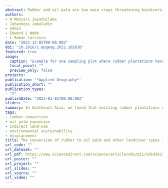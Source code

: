 ```yaml
---
abstract: Rubber and oil palm are two main crops threatening biodiversity and natural habitats in Southeast Asia. The expansion of these crops has been transforming landscapes in the region replacing vast areas of forests and other croplands. Here, we utilize existing crop expansion time series data and tree plantation maps combined with image interpretation methods to identify rubber-associated land cover dynamics including the extent of rubber conversion to oil palm. While existing rubber plantations in 2014 had been converted from multiple land cover types including forests, we documented more rubber conversion to oil palm and other land cover types between 2014 and 2020. The percentage conversion of existing rubber plantations to oil palm was 1.9% and 2.6% for Indonesia and Malaysia, respectively. The estimated overall rate of this conversion was 10 500 ha/year. This slow readjustment of rubber and oil palm, following their competitive advantages, may reshape agricultural threats to tropical and sub-tropical environments through indirect land-use change. Continuation of this trend could lead to displacement of rubber to countries like Cambodia, Laos, and Myanmar threatening remaining natural habitats. Sustainability measures should therefore simultaneously focus on both oil palm and rubber considering their coupled transboundary displacement trends.
authors:
- H Manjari Jayathilake
- Johanness Jamaludin
- admin
- Edward L Webb
- L Roman Carrasco
date: "2022-12-05T00:00:00Z"
doi: "10.1016/j.apgeog.2022.102838"
featured: true
image:
  caption: "Example for one sampling plot where rubber plantations have been cleared for oil palm in Indonesia. (a) satellite images of the plot in 2005, (b) 2014, (c) 2018 and (d) the surrounding area in 2018."
  focal_point: ""
  preview_only: false
projects:
publication: '*Applied Geography*'
publication_short: ""
publication_types:
- "2"
publishDate: "2023-01-01T00:00:00Z"
slides: ""
summary: In Southeast Asia, we found that existing rubber plantations were being converted to oil palm, with 1.9% and 2.6% for Indonesia and Malaysia, respectively—this conversion was estimated at 10500 ha per year. 
tags:
- rubber conversion
- oil palm expansion
- indirect land-use
- environmental sustainability
- displacement
title: The conversion of rubber to oil palm and other landcover types in Southeast Asia
url_code: ""
url_dataset: ""
url_pdf: https://www.sciencedirect.com/science/article/abs/pii/S0143622822002090?via%3Dihub
url_poster: ""
url_project: ""
url_slides: ""
url_source: ""
url_video: ""
---
```

<div data-badge-details="right" data-badge-type="medium-donut" data-doi="10.1016/j.apgeog.2022.102838" data-hide-no-mentions="true" class="altmetric-embed"></div>

<span class="__dimensions_badge_embed__" data-doi="10.1016/j.apgeog.2022.102838" data-legend="always"></span><script async src="https://badge.dimensions.ai/badge.js" charset="utf-8"></script>
